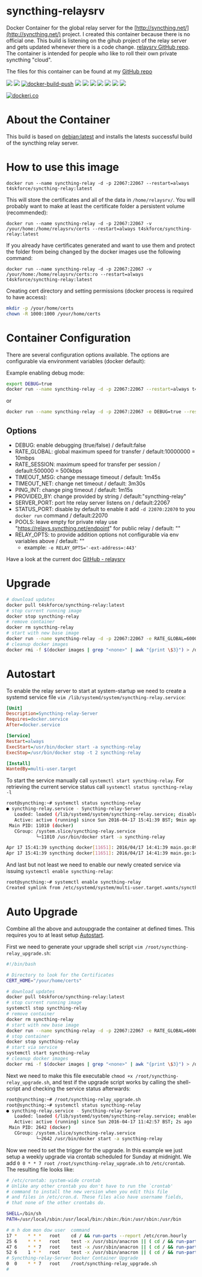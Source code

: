 # syncthing-relaysrv
Docker Container for the global relay server for the [http://syncthing.net/](http://syncthing.net/) project. I created this container because there is no official one. This build is listening on the gihub project of the relay server and gets updated whenever there is a code change. [relaysrv GitHub repo](https://github.com/syncthing/relaysrv). The container is intended for people who like to roll their own private syncthing "cloud".

The files for this container can be found at my [GitHub repo](https://github.com/t4skforce/syncthing-relay)

[![](https://images.microbadger.com/badges/image/t4skforce/syncthing-relay.svg)](http://microbadger.com/images/t4skforce/syncthing-relay "Get your own image badge on microbadger.com") [![](https://img.shields.io/docker/automated/t4skforce/syncthing-relay.svg)](https://cloud.docker.com/repository/docker/t4skforce/syncthing-relay) [![docker-build-push](https://github.com/t4skforce/syncthing-relay/actions/workflows/main.yml/badge.svg)](https://github.com/t4skforce/syncthing-relay/actions/workflows/main.yml) [![](https://images.microbadger.com/badges/version/t4skforce/syncthing-relay.svg)](http://microbadger.com/images/t4skforce/syncthing-relay "Get your own version badge on microbadger.com") [![](https://img.shields.io/docker/pulls/t4skforce/syncthing-relay.svg)](https://cloud.docker.com/repository/docker/t4skforce/syncthing-relay) [![](https://img.shields.io/docker/stars/t4skforce/syncthing-relay.svg)](https://cloud.docker.com/repository/docker/t4skforce/syncthing-relay) [![](https://img.shields.io/github/last-commit/t4skforce/syncthing-relay.svg)](https://github.com/t4skforce/syncthing-relay) [![](https://img.shields.io/maintenance/yes/2021.svg)](https://github.com/t4skforce/syncthing-relay) [![](https://img.shields.io/github/issues-raw/t4skforce/syncthing-relay.svg)](https://github.com/t4skforce/syncthing-relay/issues) [![](https://img.shields.io/github/issues-pr-raw/t4skforce/syncthing-relay.svg)](https://github.com/t4skforce/syncthing-relay/pulls)

[![dockeri.co](http://dockeri.co/image/t4skforce/syncthing-relay)](https://hub.docker.com/r/t4skforce/syncthing-relay/)

# About the Container

This build is based on [debian:latest](https://hub.docker.com/_/debian/) and installs the latests successful build of the syncthing relay server.

# How to use this image

`docker run --name syncthing-relay -d -p 22067:22067 --restart=always t4skforce/syncthing-relay:latest`

This will store the certificates and all of the data in `/home/relaysrv/`. You will probably want to make at least the certificate folder a persistent volume (recommended):

`docker run --name syncthing-relay -d -p 22067:22067 -v /your/home:/home/relaysrv/certs --restart=always t4skforce/syncthing-relay:latest`

If you already have certificates generated and want to use them and protect the folder from being changed by the docker images use the following command:

`docker run --name syncthing-relay -d -p 22067:22067 -v /your/home:/home/relaysrv/certs:ro --restart=always t4skforce/syncthing-relay:latest`

Creating cert directory and setting permissions (docker process is required to have access):
```bash
mkdir -p /your/home/certs
chown -R 1000:1000 /your/home/certs
```

# Container Configuration

There are several configuration options available. The options are configurable via environment variables (docker default):

Example enabling debug mode:
```bash
export DEBUG=true
docker run --name syncthing-relay -d -p 22067:22067 --restart=always t4skforce/syncthing-relay:latest
```

or

```bash
docker run --name syncthing-relay -d -p 22067:22067 -e DEBUG=true --restart=always t4skforce/syncthing-relay:latest
```

## Options

* DEBUG: enable debugging (true/false) / default:false
* RATE_GLOBAL: global maximum speed for transfer / default:10000000 = 10mbps
* RATE_SESSION: maximum speed for transfer per session / default:500000 = 500kbps
* TIMEOUT_MSG: change message timeout / default: 1m45s
* TIMEOUT_NET: change net timeout / default: 3m30s
* PING_INT: change ping timeout / default: 1m15s
* PROVIDED_BY: change provided by string / default:"syncthing-relay"
* SERVER_PORT: port hte relay server listens on / default:22067
* STATUS_PORT: disable by default to enable it add `-d 22070:22070` to you `docker run` command  / default:22070
* POOLS: leave empty for private relay use "https://relays.syncthing.net/endpoint" for public relay / default: ""
* RELAY_OPTS: to provide addition options not configurable via env variables above / default: ""
  - example: `-e RELAY_OPTS='-ext-address=:443'`

Have a look at the current doc [GitHub - relaysrv](https://github.com/syncthing/relaysrv/blob/master/README.md)

# Upgrade
```bash
# download updates
docker pull t4skforce/syncthing-relay:latest
# stop current running image
docker stop syncthing-relay
# remove container
docker rm syncthing-relay
# start with new base image
docker run --name syncthing-relay -d -p 22067:22067 -e RATE_GLOBAL=6000000 -e RATE_SESSION=1000000 -v /your/home:/home/relaysrv/certs:ro --restart=always t4skforce/syncthing-relay:latest
# cleanup docker images
docker rmi -f $(docker images | grep "<none>" | awk "{print \$3}") > /dev/null 2>&1
```

# Autostart
To enable the relay server to start at system-startup we need to create a systemd service file `vim /lib/systemd/system/syncthing-relay.service`:

```ini
[Unit]
Description=Syncthing-relay-Server
Requires=docker.service
After=docker.service

[Service]
Restart=always
ExecStart=/usr/bin/docker start -a syncthing-relay
ExecStop=/usr/bin/docker stop -t 2 syncthing-relay

[Install]
WantedBy=multi-user.target
```

To start the service manually call `systemctl start syncthing-relay`. For retrieving the current service status call `systemctl status syncthing-relay -l`

```bash
root@syncthing:~# systemctl status syncthing-relay
● syncthing-relay.service - Syncthing-relay-Server
   Loaded: loaded (/lib/systemd/system/syncthing-relay.service; disabled)
   Active: active (running) since Sun 2016-04-17 15:41:39 BST; 9min ago
 Main PID: 11010 (docker)
   CGroup: /system.slice/syncthing-relay.service
           └─11010 /usr/bin/docker start -a syncthing-relay

Apr 17 15:41:39 syncthing docker[11651]: 2016/04/17 14:41:39 main.go:89: Connection limit 838860
Apr 17 15:41:39 syncthing docker[11651]: 2016/04/17 14:41:39 main.go:147: URI: relay://0.0.0.0:22067/?id=<your server id>&pingInterval=1m15s&networkTimeout=3m30s&sessionLimitBps=1000000&globalLimitBps=6000000&statusAddr=&providedBy=syncthing-relay

```

And last but not least we need to enable our newly created service via issuing `systemctl enable syncthing-relay`:
```bash
root@syncthing:~# systemctl enable syncthing-relay
Created symlink from /etc/systemd/system/multi-user.target.wants/syncthing-relay.service to /lib/systemd/system/syncthing-relay.service.
```

# Auto Upgrade
Combine all the above and autoupgrade the container at defined times. This requires you to at least setup [Autostart](#autostart).

First we need to generate your upgrade shell script `vim /root/syncthing-relay_upgrade.sh`:

```bash
#!/bin/bash

# Directory to look for the Certificates
CERT_HOME="/your/home/certs"

# download updates
docker pull t4skforce/syncthing-relay:latest
# stop current running image
systemctl stop syncthing-relay
# remove container
docker rm syncthing-relay
# start with new base image
docker run --name syncthing-relay -d -p 22067:22067 -e RATE_GLOBAL=6000000 -e RATE_SESSION=1000000 -v ${CERT_HOME}:/home/relaysrv/certs:ro --restart=always t4skforce/syncthing-relay:latest
# stop container
docker stop syncthing-relay
# start via service
systemctl start syncthing-relay
# cleanup docker images
docker rmi -f $(docker images | grep "<none>" | awk "{print \$3}") > /dev/null 2>&1
```

Next we need to make this file executable `chmod +x /root/syncthing-relay_upgrade.sh`, and test if the upgrade script works by calling the shell-script and checking the service status afterwards:
```bash
root@syncthing:~# /root/syncthing-relay_upgrade.sh
root@syncthing:~# systemctl status syncthing-relay
● syncthing-relay.service - Syncthing-relay-Server
   Loaded: loaded (/lib/systemd/system/syncthing-relay.service; enabled)
   Active: active (running) since Sun 2016-04-17 11:42:57 BST; 2s ago
 Main PID: 2642 (docker)
   CGroup: /system.slice/syncthing-relay.service
           └─2642 /usr/bin/docker start -a syncthing-relay
```

Now we need to set the trigger for the upgrade. In this example we just setup a weekly upgrade via crontab scheduled for Sunday at midnight. We add `0 0 * * 7 root /root/syncthing-relay_upgrade.sh` to `/etc/crontab`. The resulting file looks like:

```bash
# /etc/crontab: system-wide crontab
# Unlike any other crontab you don't have to run the `crontab'
# command to install the new version when you edit this file
# and files in /etc/cron.d. These files also have username fields,
# that none of the other crontabs do.

SHELL=/bin/sh
PATH=/usr/local/sbin:/usr/local/bin:/sbin:/bin:/usr/sbin:/usr/bin

# m h dom mon dow user  command
17 *    * * *   root    cd / && run-parts --report /etc/cron.hourly
25 6    * * *   root    test -x /usr/sbin/anacron || ( cd / && run-parts --report /etc/cron.daily )
47 6    * * 7   root    test -x /usr/sbin/anacron || ( cd / && run-parts --report /etc/cron.weekly )
52 6    1 * *   root    test -x /usr/sbin/anacron || ( cd / && run-parts --report /etc/cron.monthly )
# Syncthing-relay-Server Docker Container Upgrade
0  0    * * 7   root    /root/syncthing-relay_upgrade.sh
#
```
